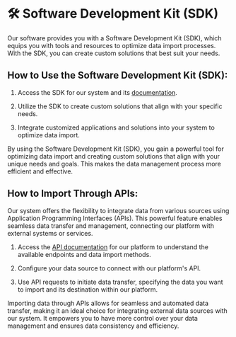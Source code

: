 # 🛠️ Software Development Kit (SDK)

Our software provides you with a Software Development Kit (SDK), which equips you with tools and resources to optimize data import processes. With the SDK, you can create custom solutions that best suit your needs.


## **How to Use the Software Development Kit (SDK):**

1. Access the SDK for our system and its [documentation](https://supervisely.readthedocs.io/en/latest/sdk_packages.html).

2. Utilize the SDK to create custom solutions that align with your specific needs.

3. Integrate customized applications and solutions into your system to optimize data import.

By using the Software Development Kit (SDK), you gain a powerful tool for optimizing data import and creating custom solutions that align with your unique needs and goals. This makes the data management process more efficient and effective.

## **How to Import Through APIs:**
Our system offers the flexibility to integrate data from various sources using Application Programming Interfaces (APIs). This powerful feature enables seamless data transfer and management, connecting our platform with external systems or services.

1. Access the [API documentation](https://api.docs.supervisely.com/) for our platform to understand the available endpoints and data import methods.

2. Configure your data source to connect with our platform's API.

3. Use API requests to initiate data transfer, specifying the data you want to import and its destination within our platform.

Importing data through APIs allows for seamless and automated data transfer, making it an ideal choice for integrating external data sources with our system. It empowers you to have more control over your data management and ensures data consistency and efficiency.